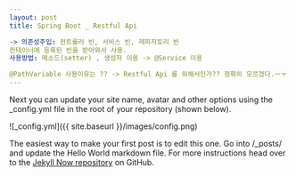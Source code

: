 ```yaml
---
layout: post
title: Spring Boot _ Restful Api

-> 의존성주입: 컨트롤러 빈, 서비스 빈, 레파지토리 빈
컨테이너에 등록된 빈을 받아와서 사용.
사용방법: 메소드(setter) , 생성자 이용 -> @Service 이용

@PathVariable 사용이유는 ?? -> Restful Api 를 위해서인가?? 정확히 모르겠다.ㅡㅜ
---
```


Next you can update your site name, avatar and other options using the _config.yml file in the root of your repository (shown below).

![_config.yml]({{ site.baseurl }}/images/config.png)

The easiest way to make your first post is to edit this one. Go into /_posts/ and update the Hello World markdown file. For more instructions head over to the [Jekyll Now repository](https://github.com/barryclark/jekyll-now) on GitHub.